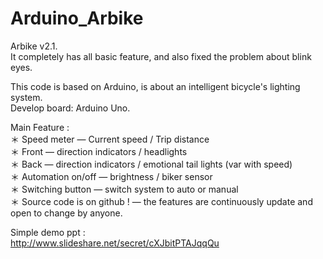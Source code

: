 # Arduino_Arbike
Arbike v2.1.  
It completely has all basic feature, and also fixed the problem about blink eyes.  
  
This code is based on Arduino, is about an intelligent bicycle's lighting system.  
Develop board: Arduino Uno.  
  
Main Feature :   
＊ Speed meter — Current speed / Trip distance  
＊ Front — direction indicators / headlights  
＊ Back — direction indicators / emotional tail lights (var with speed)  
＊ Automation on/off — brightness / biker sensor  
＊ Switching button — switch system to auto or manual  
＊ Source code is on github ! — the features are continuously update and open to change by anyone.    

Simple demo ppt :   
http://www.slideshare.net/secret/cXJbitPTAJqqQu  
